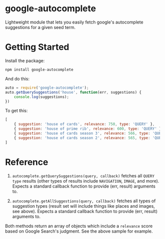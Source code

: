 google-autocomplete
===================

Lightweight module that lets you easily fetch google's autocomplete suggestions for a given seed term.  

Getting Started
===============

Install the package:

`npm install google-autocomplete`

And do this:

```js
auto = require('google-autocomplete');
auto.getQuerySuggestions('house', function(err, suggestions) {
	console.log(suggestions);
})
```

To get this:

```js
[
	{ suggestion: 'house of cards', relevance: 750, type: 'QUERY' },
	{ suggestion: 'house of prime rib', relevance: 600, type: 'QUERY' },
	{ suggestion: 'house of cards season 3', relevance: 566, type: 'QUERY' },
	{ suggestion: 'house of cards season 2', relevance: 565, type: 'QUERY' }
]
```

Reference
=========

1. `autocomplete.getQuerySuggestions(query, callback)` fetches all `QUERY` `type` results (other types of results include `NAVIGATION`, `IMAGE`, and more).  Expects a standard callback function to provide (err, result) arguments to.

2. `autocomplete.getAllSuggestions(query, callback)` fetches all types of suggestion types (result set will include things like places and images, see above).  Expects a standard callback function to provide (err, result) arguments to.

Both methods return an array of objects which include a `relevance` score based on Google Search's judgment.  See the above sample for example.
